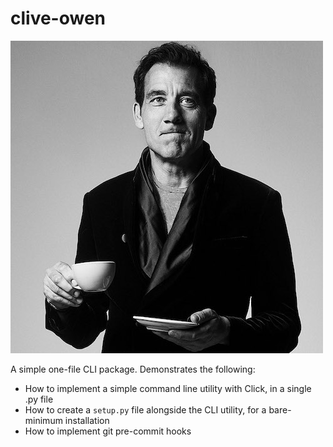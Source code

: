 # clive-owen

![Clive Owen](img/clive.jpg)

A simple one-file CLI package. Demonstrates the following:

* How to implement a simple command line utility with Click, in a single .py file
* How to create a `setup.py` file alongside the CLI utility, for a bare-minimum installation
* How to implement git pre-commit hooks 
